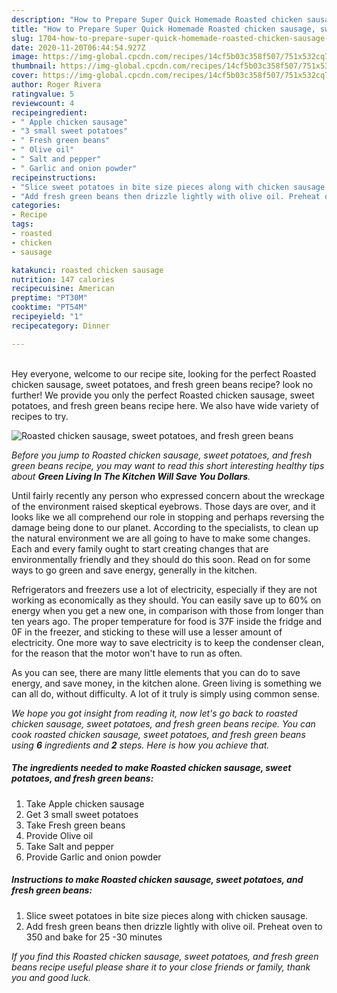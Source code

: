 ```yaml
---
description: "How to Prepare Super Quick Homemade Roasted chicken sausage, sweet potatoes, and fresh green beans"
title: "How to Prepare Super Quick Homemade Roasted chicken sausage, sweet potatoes, and fresh green beans"
slug: 1704-how-to-prepare-super-quick-homemade-roasted-chicken-sausage-sweet-potatoes-and-fresh-green-beans
date: 2020-11-20T06:44:54.927Z
image: https://img-global.cpcdn.com/recipes/14cf5b03c358f507/751x532cq70/roasted-chicken-sausage-sweet-potatoes-and-fresh-green-beans-recipe-main-photo.jpg
thumbnail: https://img-global.cpcdn.com/recipes/14cf5b03c358f507/751x532cq70/roasted-chicken-sausage-sweet-potatoes-and-fresh-green-beans-recipe-main-photo.jpg
cover: https://img-global.cpcdn.com/recipes/14cf5b03c358f507/751x532cq70/roasted-chicken-sausage-sweet-potatoes-and-fresh-green-beans-recipe-main-photo.jpg
author: Roger Rivera
ratingvalue: 5
reviewcount: 4
recipeingredient:
- " Apple chicken sausage"
- "3 small sweet potatoes"
- " Fresh green beans"
- " Olive oil"
- " Salt and pepper"
- " Garlic and onion powder"
recipeinstructions:
- "Slice sweet potatoes in bite size pieces along with chicken sausage."
- "Add fresh green beans then drizzle lightly with olive oil. Preheat oven to 350 and bake for 25 -30 minutes"
categories:
- Recipe
tags:
- roasted
- chicken
- sausage

katakunci: roasted chicken sausage 
nutrition: 147 calories
recipecuisine: American
preptime: "PT30M"
cooktime: "PT54M"
recipeyield: "1"
recipecategory: Dinner

---
```

<br>
Hey everyone, welcome to our recipe site, looking for the perfect Roasted chicken sausage, sweet potatoes, and fresh green beans recipe? look no further! We provide you only the perfect Roasted chicken sausage, sweet potatoes, and fresh green beans recipe here. We also have wide variety of recipes to try.
<br>


![Roasted chicken sausage, sweet potatoes, and fresh green beans](https://img-global.cpcdn.com/recipes/14cf5b03c358f507/751x532cq70/roasted-chicken-sausage-sweet-potatoes-and-fresh-green-beans-recipe-main-photo.jpg)

<i>Before you jump to Roasted chicken sausage, sweet potatoes, and fresh green beans recipe, you may want to read this short interesting healthy tips about 
<strong>Green Living In The Kitchen Will Save You Dollars</strong>.</i>
</br>

Until fairly recently any person who expressed concern about the wreckage of the environment raised skeptical eyebrows. Those days are over, and it looks like we all comprehend our role in stopping and perhaps reversing the damage being done to our planet. According to the specialists, to clean up the natural environment we are all going to have to make some changes. Each and every family ought to start creating changes that are environmentally friendly and they should do this soon. Read on for some ways to go green and save energy, generally in the kitchen.

Refrigerators and freezers use a lot of electricity, especially if they are not working as economically as they should. You can easily save up to 60% on energy when you get a new one, in comparison with those from longer than ten years ago. The proper temperature for food is 37F inside the fridge and 0F in the freezer, and sticking to these will use a lesser amount of electricity. One more way to save electricity is to keep the condenser clean, for the reason that the motor won't have to run as often.

As you can see, there are many little elements that you can do to save energy, and save money, in the kitchen alone. Green living is something we can all do, without difficulty. A lot of it truly is simply using common sense.


<i>We hope you got insight from reading it, now let's go back to roasted chicken sausage, sweet potatoes, and fresh green beans recipe. You can cook roasted chicken sausage, sweet potatoes, and fresh green beans using <strong>6</strong> ingredients and <strong>2</strong> steps. Here is how you achieve that.
</i>

##### The ingredients needed to make Roasted chicken sausage, sweet potatoes, and fresh green beans:

1. Take  Apple chicken sausage
1. Get 3 small sweet potatoes
1. Take  Fresh green beans
1. Provide  Olive oil
1. Take  Salt and pepper
1. Provide  Garlic and onion powder


##### Instructions to make Roasted chicken sausage, sweet potatoes, and fresh green beans:

1. Slice sweet potatoes in bite size pieces along with chicken sausage.
1. Add fresh green beans then drizzle lightly with olive oil. Preheat oven to 350 and bake for 25 -30 minutes


<i>If you find this Roasted chicken sausage, sweet potatoes, and fresh green beans recipe useful please share it to your close friends or family, thank you and good luck.</i>
